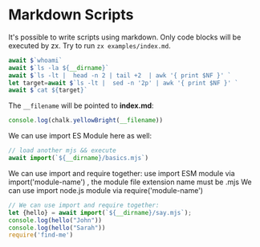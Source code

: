 # Markdown Scripts

It's possible to write scripts using markdown. Only code blocks will be executed
by zx. Try to run `zx examples/index.md`.

```js
await $`whoami`
await $`ls -la ${__dirname}`
await $`ls -lt |  head -n 2 | tail +2  | awk '{ print $NF }' `
let target=await $`ls -lt |  sed -n '2p' | awk '{ print $NF }' `
await $`cat ${target}`
```

The `__filename` will be pointed to **index.md**:

```js
console.log(chalk.yellowBright(__filename))
```

We can use import ES Module here as well:

```js
// load another mjs && execute
await import(`${__dirname}/basics.mjs`)
```
We can use import and require together:
  use import ESM  module via import('module-name') , the module file extension name must be .mjs
We can use import node.js  module via require('module-name')

```js
// We can use import and require together:
let {hello} = await import(`${__dirname}/say.mjs`);
console.log(hello("John"))
console.log(hello("Sarah"))
require('find-me')
```